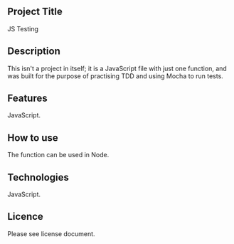 ## Project Title
JS Testing
## Description
This isn't a project in itself; it is a JavaScript file with just one function, and was built for the purpose of practising TDD and using Mocha to run tests.
## Features
JavaScript.
## How to use
The function can be used in Node.
## Technologies
JavaScript.
## Licence
Please see license document.

